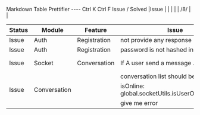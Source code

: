 Markdown Table Prettifier ---- Ctrl K Ctrl F
Issue /  Solved
|Issue   | |  |  |  | /8/ | |

| Status | Module       | Feature      | Issue                                             | Description | Date    | Remarks  |
|--------|--------------|--------------|---------------------------------------------------|-------------|---------|----------|
| Issue  | Auth         | Registration | not provide any response                          |             | 26/8/25 |          |
| Issue  | Auth         | Registration | password is not hashed in database                |             | 26/8/   |          |
| Issue  | Socket       | Conversation | If A user send a message .. his                   |             | /8/     | based on |
|        |              |              | conversation list should be updated               |             | /8/     | sikring  |
| Issue  | Conversation |              | isOnline: global.socketUtils.isUserOnline(userId) |             | /8/     |          |
|        |              |              | give me error                                     |             | /8/     |          |
